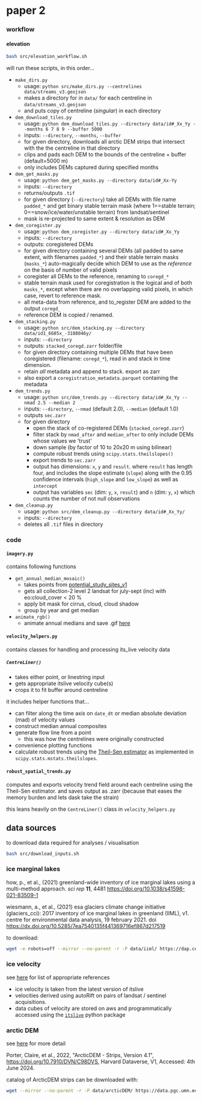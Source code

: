 # paper 2

### workflow
#### elevation

```bash
bash src/elevation_workflow.sh
```
will run these scripts, in this order...
- `make_dirs.py`
    - usage: `python src/make_dirs.py --centrelines data/streams_v3.geojson`
    - makes a directory for in `data/` for each centreline in `data/streams_v3.geojson`
    - and puts copy of centreline (*singular*) in each directory
- `dem_download_tiles.py`
    - usage: `python dem_download_tiles.py --directory data/id#_Xx_Yy --months 6 7 8 9 --buffer 5000`
    - inputs: `--directory`, `--months`, `--buffer`
    - for given directory, downloads all arctic DEM strips that intersect with the the centreline in that directory
    - clips and pads each DEM to the bounds of the centreline + buffer (default=5000 m)
    - only includes DEMs captured during specified months
- `dem_get_masks.py`
    - usage: `python dem_get_masks.py --directory data/id#_Xx-Yy`
    - inputs: `--directory`
    - returns/outputs `.tif`
    - for given directory (`--directory`) take all DEMs with file name `padded_*` and get binary stable terrain mask (where 1==stable terrain; 0==snow/ice/water/unstable terrain) from landsat/sentinel
    - mask is re-projected to same extent & resolution as DEM
- `dem_coregister.py`
    - usage: `python dem_coregister.py --directory data/id#_Xx_Yy`
    - inputs: `--directory`
    - outputs: coregistered DEMs
    - for given directory containing several DEMs (all padded to same extent, with filenames `padded_*`) and their stable terrain masks (`masks_*`) auto-magically decide which DEM to use as the *reference* on the basis of number of valid pixels
    - coregister all DEMs to the reference, renaming to `coregd_*`
    - stable terrain mask used for coregistration is the logical and of both `masks_*`, except when there are no overlapping valid pixels, in which case, revert to reference mask.
    - all meta-data from reference, and to_register DEM are added to the output `coregd_`
    - reference DEM is copied / renamed.
- `dem_stacking.py`
    - usage: `python src/dem_stacking.py --directory data/id1_6685x_-3188046y/`
    - inputs: `--directory`
    - outputs: `stacked_coregd.zarr` folder/file
    - for given directory containing multiple DEMs that have been coregistered (filename: `coregd_*`), read in and stack in time dimension.
    - retain *all* metadata and append to stack. export as zarr
    - also export a `coregistration_metadata.parquet` containing the metadata
- `dem_trends.py`
    - usage: `python src/dem_trends.py --directory data/id#_Xx_Yy --nmad 2.5 --median 2`
    - inputs: `--directory`, `--nmad` (default 2.0), `--median` (default 1.0)
    - outputs `sec.zarr`
    - for given directory
        - open the stack of co-registered DEMs (`stacked_coregd.zarr`)
        - filter stack by `nmad_after` and `median_after` to only include DEMs whose values we 'trust'
        - down sample (by factor of 10 to 20x20 m using bilinear)
        - compute robust trends using `scipy.stats.theilslopes()`
        - export trends to `sec.zarr`
        - output has dimensions: `x`, `y` and `result`. where `result` has length four, and includes the slope estimate (`slope`) along with the 0.95 confidence intervals (`high_slope` and `low_slope`) as well as `intercept`
        - output has variables `sec` (dim: `y`, `x`, `result`) and `n` (dim: `y`, `x`) which counts the number of not null observations
- `dem_cleanup.py`
    - usage: `python src/dem_cleanup.py --directory data/id#_Xx_Yy/`
    - inputs: `--directory`
    - deletes all `.tif` files in directory

### code
#### `imagery.py`
contains following functions
- `get_annual_median_mosaic()`
    - takes points from [potential_study_sites_v1](data/potential_study_sites_v1.geojson) 
    - gets all collection-2 level 2 landsat for july-sept (inc) with eo:cloud_cover < 20 %
    - apply bit mask for cirrus, cloud, cloud shadow
    - group by year and get median
- `animate_rgb()`
    - animate annual medians and save .gif [here](results/intermediate/study_site_animations/)

#### `velocity_helpers.py`
contains classes for handling and processing its_live velocity data
##### `CentreLiner()`
- takes either point, or linestring input
- gets appropriate itslive velocity cube(s)
- crops it to fit buffer around centreline

it includes helper functions that...
- can filter along the time axis on `date_dt` or median absolute deviation (mad) of velocity values
- construct median annual composites
- generate flow line from a point
    - this was how the centrelines were originally constructed
- convenience plotting functions
- calculate robust trends using the [Theil-Sen estimator](https://en.wikipedia.org/wiki/Theil%E2%80%93Sen_estimator) as implemented in `scipy.stats.mstats.theilslopes`.

#### `robust_spatial_trends.py`
computes and exports velocity trend field around each centreline using the Theil-Sen estimator. and saves output as .zarr (because that eases the memory burden and lets dask take the strain)

this leans heavily on the `CentreLiner()` class in `velocity_helpers.py`


## data sources
to download data required for analyses / visualisation
```bash
bash src/download_inputs.sh
```

### ice marginal lakes
how, p., et al., (2021) greenland-wide inventory of ice marginal lakes using a multi-method approach. *sci rep* **11**, 4481 https://doi.org/10.1038/s41598-021-83509-1

wiesmann, a., et al., (2021) esa glaciers climate change initiative (glaciers_cci): 2017 inventory of ice marginal lakes in greenland (IIML), v1. centre for environmental data analysis, 19 february 2021. doi https://dx.doi.org/10.5285/7ea7540135f441369716ef867d217519

to download:
```bash
wget -e robots=off --mirror --no-parent -r -P data/iiml/ https://dap.ceda.ac.uk/neodc/esacci/glaciers/data/IIML/Greenland/v1/2017//
```

### ice velocity
see [here](https://its-live.jpl.nasa.gov/#how-to-cite) for list of appropriate references

- ice velocity is taken from the latest version of itslive
- velocities derived using autoRift on pairs of landsat / sentinel acquisitions.
- data cubes of velocity are stored on aws and programmatically accessed using the [`itslive`](https://github.com/nasa-jpl/itslive-py/tree/main) python package


### arctic DEM
see [here](https://www.pgc.umn.edu/data/arcticdem/) for more detail

Porter, Claire, et al., 2022, "ArcticDEM - Strips, Version 4.1", https://doi.org/10.7910/DVN/C98DVS, Harvard Dataverse, V1, Accessed: 4th June 2024. 

catalog of ArcticDEM strips can be downloaded with:
```bash
wget --mirror --no-parent -r -P data/arcticDEM/ https://data.pgc.umn.edu/elev/dem/setsm/ArcticDEM/indexes/ArcticDEM_Strip_Index_latest_gpqt.zip
```




